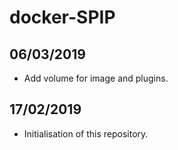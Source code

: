 # docker-SPIP
## 06/03/2019
- Add volume for image and plugins.
## 17/02/2019
- Initialisation of this repository.

